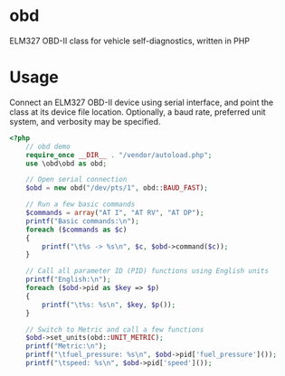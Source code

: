 obd
===

ELM327 OBD-II class for vehicle self-diagnostics, written in PHP

Usage
=====

Connect an ELM327 OBD-II device using serial interface, and point the class at its device file location.  Optionally, a baud rate, preferred unit system, and verbosity may be specified.

```php
<?php
	// obd demo
	require_once __DIR__ . "/vendor/autoload.php";
	use \obd\obd as obd;

	// Open serial connection
	$obd = new obd("/dev/pts/1", obd::BAUD_FAST);

	// Run a few basic commands
	$commands = array("AT I", "AT RV", "AT DP");
	printf("Basic commands:\n");
	foreach ($commands as $c)
	{
		printf("\t%s -> %s\n", $c, $obd->command($c));
	}

	// Call all parameter ID (PID) functions using English units
	printf("English:\n");
	foreach ($obd->pid as $key => $p)
	{
		printf("\t%s: %s\n", $key, $p());
	}

	// Switch to Metric and call a few functions
	$obd->set_units(obd::UNIT_METRIC);
	printf("Metric:\n");
	printf("\tfuel_pressure: %s\n", $obd->pid['fuel_pressure']());
	printf("\tspeed: %s\n", $obd->pid['speed']());
```
